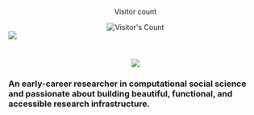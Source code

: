 <div align="center"> 
  <p>Visitor count</p>
  <img src="https://profile-counter.glitch.me/Otoniel-ramos/count.svg" alt="Visitor's Count" />
</div>
<img src="https://github.com/Otoniel-ramos/Otoniel-ramos/blob/main/aesthetic-anime-character-gaming.jpg">
<h1 align="center">
    <img src="https://readme-typing-svg.herokuapp.com/?font=Inter&size=48&center=true&vCenter=true&width=500&height=70&color=4493F8&duration=4000&lines=Hi+There!+👋;+I'm+Otoniel+Ramos!;" />
</h1>

### An early-career researcher in computational social science and passionate about building beautiful, functional, and accessible research infrastructure.
